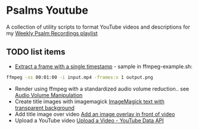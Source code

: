 # Psalms Youtube

A collection of utility scripts to format YouTube videos and descriptions for
my [Weekly Psalm Recordings playlist](https://www.youtube.com/playlist?list=PLIT1yvoUgVytDLj7ecBa-9UffHJISzXN9)

## TODO list items

* [Extract a frame with a single timestamp](https://ottverse.com/extract-frames-using-ffmpeg-a-comprehensive-guide/#:~:text=Extracting%20the%20First%20Frame%20of%20a%20Video%20using%20FFmpeg,-Moving%20on%20to&text=This%20command%20is%20handy%20in,a%20preview%20of%20the%20video.&text=The%20%2Dframes%3Av%201%20argument,v%201%20before%20%2Di%20input.) - sample in ffmpeg-example.sh:
```sh
ffmpeg -ss 00:01:00 -i input.mp4 -frames:v 1 output.png
```
* Render using ffmpeg with a standardized audio volume reduction.. see [Audio Volume Manipulation](https://trac.ffmpeg.org/wiki/AudioVolume)
* Create title images with imagemagick [ImageMagick text with transparent background](https://stackoverflow.com/questions/39919143/imagemagick-text-with-transparent-background)
* Add title image over video [Add an image overlay in front of video](https://video.stackexchange.com/questions/12105/add-an-image-overlay-in-front-of-video-using-ffmpeg)
* Upload a YouTube video [Upload a Video - YouTube Data API](https://developers.google.com/youtube/v3/guides/uploading_a_video)
